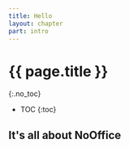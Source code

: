 ```yaml
---
title: Hello
layout: chapter
part: intro
---
```


# {{ page.title }}
{:.no_toc}

* TOC
{:toc}

## It's all about NoOffice